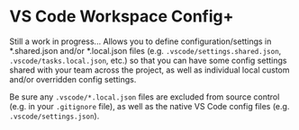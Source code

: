 # VS Code Workspace Config+
Still a work in progress...
Allows you to define configuration/settings in *.shared.json and/or *.local.json files (e.g. `.vscode/settings.shared.json`, `.vscode/tasks.local.json`, etc.) so that you can
have some config settings shared with your team across the project, as well as individual local custom and/or overridden config settings.

Be sure any `.vscode/*.local.json` files are excluded from source control (e.g. in your `.gitignore` file), as well as the native VS Code config files (e.g. `.vscode/settings.json`).
